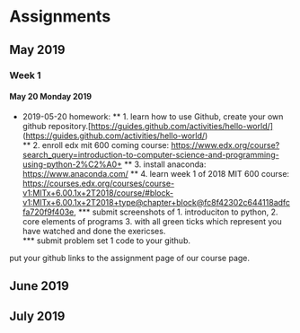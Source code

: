 # Assignments
## May 2019
### Week 1
#### May 20 Monday 2019

* 2019-05-20 homework:
  ** 1.  learn how to use Github, create your own github repository.[https://guides.github.com/activities/hello-world/] (https://guides.github.com/activities/hello-world/)  
  ** 2. enroll edx mit 600 coming course: https://www.edx.org/course?search_query=introduction-to-computer-science-and-programming-using-python-2%C2%A0+ 
  ** 3. install anaconda: https://www.anaconda.com/ 
  ** 4. learn week 1 of 2018 MIT 600 course: https://courses.edx.org/courses/course-v1:MITx+6.00.1x+2T2018/course/#block-v1:MITx+6.00.1x+2T2018+type@chapter+block@fc8f42302c644118adfcfa720f9f403e, 
    *** submit screenshots of 1. introduciton to python, 2. core elements of programs 3. with all green ticks which represent you have watched and done the exericses.  
    *** submit problem set 1 code to your github. 
    
put your github links to the assignment page of our course page. 


## June 2019


## July 2019

